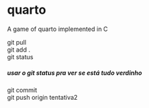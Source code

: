 # quarto
A game of quarto implemented in C

git pull  
git add .  
git status  
##### usar o git status pra ver se está tudo verdinho
git commit   
git push origin tentativa2  